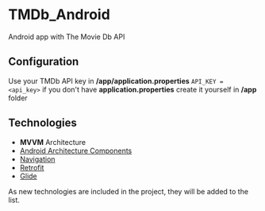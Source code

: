 # TMDb_Android
Android app with The Movie Db API
## Configuration
Use your TMDb API key in **/app/application.properties**
``API_KEY = <api_key>``
if you don't have **application.properties** create it yourself in **/app** folder
##  Technologies
* **MVVM** Architecture
* [Android Architecture Components](https://developer.android.com/topic/libraries/architecture)
* [Navigation](https://developer.android.com/guide/navigation)
* [Retrofit](https://square.github.io/retrofit/)
* [Glide](https://github.com/bumptech/glide)

As new technologies are included in the project, they will be added to the list.
